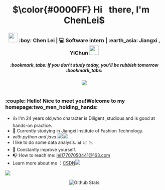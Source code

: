<div align=center>
   <h1>$\color{#0000FF} Hi &ensp;there,  I'm &ensp;ChenLei$ </h1> 
</div>

<div align="center">
<h3><img src="https://media.giphy.com/media/WUlplcMpOCEmTGBtBW/giphy.gif" width="30"> :boy: Chen Lei | 💻 Software intern | :earth_asia: Jiangxi , YiChun <img src="https://media.giphy.com/media/WUlplcMpOCEmTGBtBW/giphy.gif" width="30"></h3>
</div>
 <h5 align="center">
   <i>:bookmark_tabs: If you don't study today, you'll be rubbish tomorrow :bookmark_tabs:</i>
  </h5>
<div align=center>
   <img src="https://cdn.jsdelivr.net/gh/sun0225SUN/sun0225SUN/assets/images/coding.gif" /> 
</div>
</br>
<p align="center">
  <h3> :couple: Hello! Nice to meet you!Welcome to my homepage:two_men_holding_hands:</h3>
</p>

- :thumbsup: I'm 24 years old,who character is Diligent ,studious and is good at  hands-on practice.
- :school: Currently studying in Jiangxi Institute of Fashion Technology.
- <i>with python and java</i>.![](https://img.shields.io/badge/Java-ED8B00?style=for-the-badge&logo=openjdk&logoColor=white)![](https://img.shields.io/badge/Python-3776AB?style=for-the-badge&logo=python&logoColor=white)
- I like to do some data analysis. :bar_chart: :chart_with_upwards_trend: :chart_with_downwards_trend:
- :muscle: Constantly improve yourself.
- :mailbox_with_no_mail: How to reach me: lei17707050441@163.com
- Learn more about me ：[CSDN](https://blog.csdn.net/chenlei456?spm=1000.2115.3001.5343)<a href="https://blog.csdn.net/qq_35578171/"><img src="https://img.shields.io/badge/CSDN-论坛-c32136" /></a>

![](https://github-readme-stats.vercel.app/api?username=ChenLei0407&show_icons=true&theme=transparent)

<p align="center">
        <img src="https://raw.githubusercontent.com/mayhemantt/mayhemantt/Update/svg/Bottom.svg" alt="Github Stats" />
</p>



<!--
**ChenLei0407/ChenLei0407** is a ✨ _special_ ✨ repository because its `README.md` (this file) appears on your GitHub profile.

Here are some ideas to get you started:

- 🔭 I’m currently working on ...
- 🌱 I’m currently learning ...
- 👯 I’m looking to collaborate on ...
- 🤔 I’m looking for help with ...
- 💬 Ask me about ...
- 📫 How to reach me: ...
- 😄 Pronouns: ...
- ⚡ Fun fact: ...
-->
